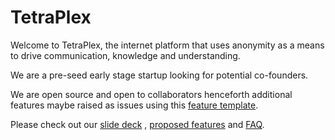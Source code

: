 # TetraPlex

Welcome to TetraPlex, the internet platform that uses anonymity as a means to drive communication, knowledge and understanding.

We are a pre-seed early stage startup looking for potential co-founders.

We are open source and open to collaborators henceforth additional features maybe raised as issues using this [feature template](.github/ISSUE_TEMPLATE/feature_request.md).

Please check out our [slide deck](/Documentation/TetraPlex%20deck%200.51%20-%20dark%20mode.pptx) , [proposed features](/Documentation/Features.md) and [FAQ](/Documentation/FAQ.md).
